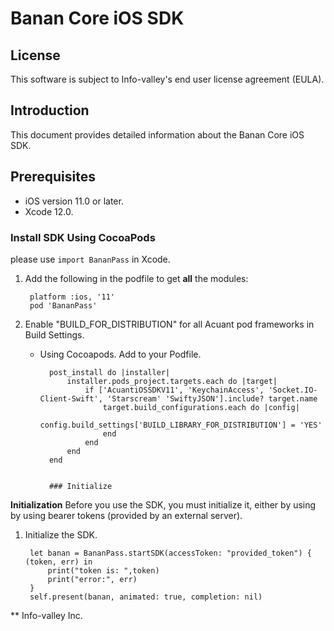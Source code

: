 # Banan Core iOS SDK



## License
This software is subject to Info-valley's end user license agreement (EULA).

## Introduction

This document provides detailed information about the Banan Core iOS SDK.

## Prerequisites

- iOS version 11.0 or later.
- Xcode 12.0.


### Install SDK Using CocoaPods

please use `import BananPass` in Xcode.

1. Add the following in the podfile to get **all** the modules:

		platform :ios, '11'
		pod 'BananPass'


2. Enable "BUILD\_FOR\_DISTRIBUTION" for all Acuant pod frameworks in Build Settings.

	- Using Cocoapods. Add to your Podfile.

			post_install do |installer|
				installer.pods_project.targets.each do |target|
					if ['AcuantiOSSDKV11', 'KeychainAccess', 'Socket.IO-Client-Swift', 'Starscream' 'SwiftyJSON'].include? target.name
						target.build_configurations.each do |config|
							config.build_settings['BUILD_LIBRARY_FOR_DISTRIBUTION'] = 'YES'
						end
					end
				end
			end


			### Initialize

**Initialization**
Before you use the SDK, you must initialize it, either by using by using bearer tokens (provided by an external server).

1. Initialize the SDK.

		let banan = BananPass.startSDK(accessToken: "provided_token") { (token, err) in
            print("token is: ",token)
            print("error:", err)
        }
        self.present(banan, animated: true, completion: nil)


** Info-valley Inc.
